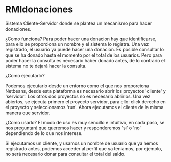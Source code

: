 # RMIdonaciones
Sistema Cliente-Servidor donde se plantea un mecanismo para hacer donaciones.

¿Como funciona?
Para poder hacer una donacion hay que identificarse, para ello se proporciona un nombre
y el sistema lo registra. 
Una vez registrado, el usuario ya puede hacer una donacion.
Es posible consultar lo que se ha donado hasta el momento por el total de los usuarios. Pero para poder hacer la consulta es necesario haber donado antes, de lo contrario el sistema no te dejará hacer la consulta.


¿Como ejecutarlo?

Podemos ejecutarlo desde un entorno como el que nos proporciona Netbeans, desde esta plataforma es necesario abrir los proyectos 'cliente' y 'servidor'. Los otros dos proyectos no es necesario abrirlos. 
Una vez abiertos, se ejecuta primero el proyecto servidor, para ello:
click derecho en el proyecto y seleccionamos 'run'.
Ahora ejecutamos el cliente de la misma manera que servidor.



¿Como usarlo?
El modo de uso es muy sencillo e intuitivo, en cada paso, se nos preguntará que queremos hacer y responderemos 'si' o 'no' dependiendo de lo que nos interese.

Si ejecutamos un cliente, y usamos un nombre de usuario que ya hemos registrado antes, podemos acceder al perfil que ya teniamos, por ejemplo, no será necesario donar para consultar el total del saldo.





